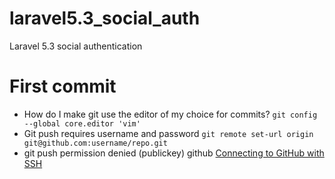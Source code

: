# laravel5.3_social_auth
Laravel 5.3 social authentication

# First commit
* How do I make git use the editor of my choice for commits?
`git config --global core.editor 'vim'`
* Git push requires username and password
`git remote set-url origin git@github.com:username/repo.git`
* git push permission denied (publickey) github
[Connecting to GitHub with SSH](https://help.github.com/articles/connecting-to-github-with-ssh/)
